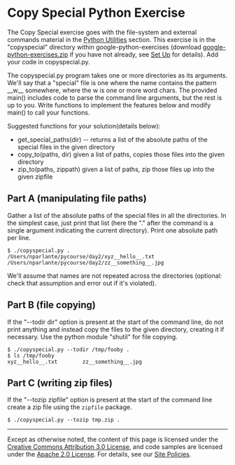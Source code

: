 Copy Special Python Exercise
============================

The Copy Special exercise goes with the file-system and external
commands material in the [Python
Utilities](utilities) section.
This exercise is in the "copyspecial" directory within
google-python-exercises (download
[google-python-exercises.zip](https://github.com/AstunTechnology/python-basics-exercises/archive/master.zip)
if you have not already, see [Set
Up](set-up) for details). Add
your code in copyspecial.py.

The copyspecial.py program takes one or more directories as its
arguments. We'll say that a "special" file is one where the name
contains the pattern \_\_w\_\_ somewhere, where the w is one or more
word chars. The provided main() includes code to parse the command line
arguments, but the rest is up to you. Write functions to implement the
features below and modify main() to call your functions.

Suggested functions for your solution(details below):

-   get\_special\_paths(dir) -- returns a list of the absolute paths of
    the special files in the given directory
-   copy\_to(paths, dir) given a list of paths, copies those files into
    the given directory
-   zip\_to(paths, zippath) given a list of paths, zip those files up
    into the given zipfile

Part A (manipulating file paths)
--------------------------------

Gather a list of the absolute paths of the special files in all the
directories. In the simplest case, just print that list (here the "."
after the command is a single argument indicating the current
directory). Print one absolute path per line.

    $ ./copyspecial.py .
    /Users/nparlante/pycourse/day2/xyz__hello__.txt
    /Users/nparlante/pycourse/day2/zz__something__.jpg

We'll assume that names are not repeated across the directories
(optional: check that assumption and error out if it's violated).

Part B (file copying)
---------------------

If the "--todir dir" option is present at the start of the command line,
do not print anything and instead copy the files to the given directory,
creating it if necessary. Use the python module "shutil" for file
copying.

    $ ./copyspecial.py --todir /tmp/fooby .
    $ ls /tmp/fooby
    xyz__hello__.txt        zz__something__.jpg

Part C (writing zip files)
------------------------------------

If the "--tozip zipfile" option is present at the start of the command
line create a zip file using the `zipfile` package.

    $ ./copyspecial.py --tozip tmp.zip .

----

Except as otherwise noted, the content of this page is licensed under
the [Creative Commons Attribution 3.0
License](http://creativecommons.org/licenses/by/3.0/), and code samples
are licensed under the [Apache 2.0
License](http://www.apache.org/licenses/LICENSE-2.0). For details, see
our [Site Policies](https://developers.google.com/terms/site-policies).

